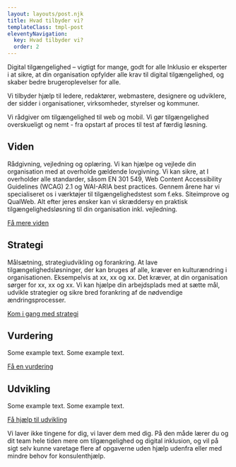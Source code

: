 ```yaml
---
layout: layouts/post.njk
title: Hvad tilbyder vi?
templateClass: tmpl-post
eleventyNavigation:
  key: Hvad tilbyder vi?
  order: 2
---
```

Digital tilgængelighed – vigtigt for mange, godt for alle
Inklusio er eksperter i at sikre, at din organisation opfylder alle krav til digital tilgængelighed, og skaber bedre brugeroplevelser for alle.

Vi tilbyder hjælp til ledere, redaktører, webmastere, designere og udviklere, der sidder i organisationer, virksomheder, styrelser og kommuner.

Vi rådgiver om tilgængelighed til web og mobil. Vi gør tilgængelighed overskueligt og nemt - fra opstart af proces til test af færdig løsning.
<div class="card-deck">
  <div class="card p4 bg-light">
    <h2 class="card-title">Viden</h2>
    <p class="card-text">
Rådgivning, vejledning og oplæring. Vi kan hjælpe og vejlede din organisation med at overholde gældende lovgivning. Vi kan sikre, at I overholder alle standarder, såsom EN 301 549, Web Content Accessibility Guidelines (WCAG) 2.1 og WAI-ARIA best practices. Gennem årene har vi specialiseret os i værktøjer til tilgængelighedstest som f.eks. Siteimprove og QualWeb. Alt efter jeres ønsker kan vi skræddersy en praktisk tilgængelighedsløsning til din organisation inkl. vejledning.</p> 
    <a href="/kontakt-os/" class="card-link btn-primary">Få mere viden</a>

  </div>

  <div class="card p4 bg-light">
    <h2 class="card-title">Strategi
</h2>
    <p class="card-text">
Målsætning, strategiudvikling og forankring. At lave tilgængelighedsløsninger, der kan bruges af alle, kræver en kulturændring i organisationen. Eksempelvis at xx, xx og xx. Det kræver, at din organisation sørger for xx, xx og xx. Vi kan hjælpe din arbejdsplads med at sætte mål, udvikle strategier og sikre bred forankring af de nødvendige ændringsprocesser.
</p>
    <a href="/kontakt-os/" class="card-link btn-primary">Kom i gang med strategi</a>

  </div>

  <div class="card p4 bg-light">
    <h2 class="card-title">Vurdering</h2>
    <p class="card-text">Some example text. Some example text.</p>
    <a href="/kontakt-os/" class="card-link btn-primary">Få en vurdering</a>
  </div>


  <div class="card p4 bg-light">
    <h2 class="card-title">Udvikling</h2>
    <p class="card-text">Some example text. Some example text.</p>
    <a href="/kontakt-os/" class="card-link btn-primary">Få hjælp til udvikling</a>

  </div>

</div>
<p>
Vi laver ikke tingene for dig, vi laver dem med dig.
På den måde lærer du og dit team hele tiden mere om tilgængelighed og digital inklusion, og vil på sigt selv kunne varetage flere af opgaverne uden hjælp udenfra eller med mindre behov for konsulenthjælp.